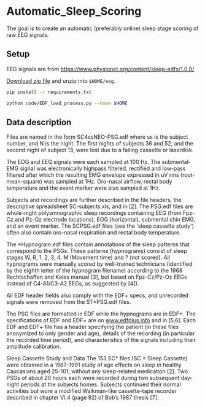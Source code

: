 # Automatic_Sleep_Scoring

The goal is to create an automatic (preferably online) sleep stage scoring of raw EEG signals.

## Setup

EEG signals are from https://www.physionet.org/content/sleep-edfx/1.0.0/

[Download zip file](https://www.physionet.org/static/published-projects/sleep-edfx/sleep-edf-database-expanded-1.0.0.zip) and unzip into `$HOME/eeg`.

```bash
pip install -r requirements.txt

python code/EDF_load_process.py --home $HOME
```

## Data description

Files are named in the form SC4ssNEO-PSG.edf where ss is the subject number, and N is the night. The first nights of subjects 36 and 52, and the second night of subject 13, were lost due to a failing cassette or laserdisk.

The EOG and EEG signals were each sampled at 100 Hz. The submental-EMG signal was electronically highpass filtered, rectified and low-pass filtered after which the resulting EMG envelope expressed in uV rms (root-mean-square) was sampled at 1Hz. Oro-nasal airflow, rectal body temperature and the event marker were also sampled at 1Hz.

Subjects and recordings are further described in the file headers, the descriptive spreadsheet SC-subjects.xls, and in [2]. The PSG.edf files are whole-night polysmnographic sleep recordings containing EEG (from Fpz-Cz and Pz-Oz electrode locations), EOG (horizontal), submental chin EMG, and an event marker. The SCPSG.edf files (see the 'sleep cassette study') often also contain oro-nasal respiration and rectal body temperature.

The *Hypnogram.edf files contain annotations of the sleep patterns that correspond to the PSGs. These patterns (hypnograms) consist of sleep stages W, R, 1, 2, 3, 4, M (Movement time) and ? (not scored). All hypnograms were manually scored by well-trained technicians (identified by the eighth letter of the hypnogram filename) according to the 1968 Rechtschaffen and Kales manual [3], but based on Fpz-Cz/Pz-Oz EEGs instead of C4-A1/C3-A2 EEGs, as suggested by [4]).

All EDF header fields also comply with the EDF+ specs, and unrecorded signals were removed from the ST*PSG.edf files.

The PSG files are formatted in EDF while the hypnograms are in EDF+. The specifications of EDF and EDF+ are on www.edfplus.info and in [5,6]. Each EDF and EDF+ file has a header specifying the patient (in these files anonymized to only gender and age), details of the recording (in particular the recorded time period), and characteristics of the signals including their amplitude calibration.

Sleep Cassette Study and Data The 153 SC* files (SC = Sleep Cassette) were obtained in a 1987-1991 study of age effects on sleep in healthy Caucasians aged 25-101, without any sleep-related medication [2]. Two PSGs of about 20 hours each were recorded during two subsequent day-night periods at the subjects homes. Subjects continued their normal activities but wore a modified Walkman-like cassette-tape recorder described in chapter VI.4 (page 92) of Bob’s 1987 thesis [7].
